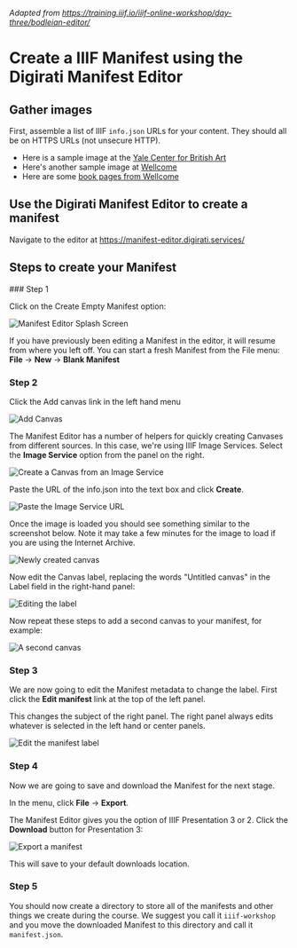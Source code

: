 _Adapted from https://training.iiif.io/iiif-online-workshop/day-three/bodleian-editor/_

# Create a IIIF Manifest using the Digirati Manifest Editor

## Gather images

First, assemble a list of IIIF `info.json` URLs for your content. They should all be on HTTPS URLs (not unsecure HTTP).

 * Here is a sample image at the [Yale Center for British Art](https://images.collections.yale.edu/iiif/2/ycba:9e08d901-a26b-4acb-a768-28f90a062adf/info.json)
 * Here's another sample image at [Wellcome](https://iiif.wellcomecollection.org/image/V0037482/info.json)
 * Here are some [book pages from Wellcome](https://digirati-co-uk.github.io/me-testing/03-image-services.html)
   
## Use the Digirati Manifest Editor to create a manifest

Navigate to the editor at https://manifest-editor.digirati.services/

## Steps to create your Manifest

### Step 1
  
Click on the Create Empty Manifest option:

![Manifest Editor Splash Screen](splash.png)

If you have previously been editing a Manifest in the editor, it will resume from where you left off. You can start a fresh Manifest from the File menu: **File** -> **New** -> **Blank Manifest**

### Step 2

Click the Add canvas link in the left hand menu

![Add Canvas](add-canvas.png)

The Manifest Editor has a number of helpers for quickly creating Canvases from different sources. In this case, we're using IIIF Image Services. Select the **Image Service** option from the panel on the right.

![Create a Canvas from an Image Service](image-service-option.png)

Paste the URL of the info.json into the text box and click **Create**.

![Paste the Image Service URL](paste-image-service-url.png)

Once the image is loaded you should see something similar to the screenshot below. Note it may take a few minutes for the image to load if you are using the Internet Archive.  

![Newly created canvas](newly-created-canvas.png)

Now edit the Canvas label, replacing the words "Untitled canvas" in the Label field in the right-hand panel:

![Editing the label](edit-label.png)

Now repeat these steps to add a second canvas to your manifest, for example:

![A second canvas](second-canvas.png)


### Step 3

We are now going to edit the Manifest metadata to change the label. First click the **Edit manifest** link at the top of the left panel.

This changes the subject of the right panel. The right panel always edits whatever is selected in the left hand or center panels.

![Edit the manifest label](edit-manifest-label.png)


### Step 4

Now we are going to save and download the Manifest for the next stage. 

In the menu, click **File** -> **Export**.

The Manifest Editor gives you the option of IIIF Presentation 3 or 2. Click the **Download** button for Presentation 3:

![Export a manifest](export.png)

This will save to your default downloads location.


### Step 5

You should now create a directory to store all of the manifests and other things we create during the course. We suggest you call it `iiif-workshop` and you move the downloaded Manifest to this directory and call it `manifest.json`. 